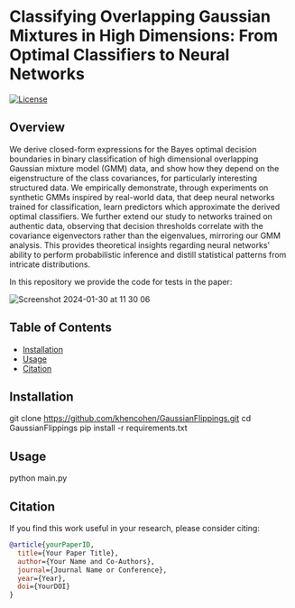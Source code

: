 # Classifying Overlapping Gaussian Mixtures in High Dimensions: From Optimal Classifiers to Neural Networks

[![License](https://img.shields.io/badge/license-MIT-blue.svg)](LICENSE)

## Overview

We derive closed-form expressions for the Bayes optimal decision boundaries in binary classification of high dimensional overlapping Gaussian mixture model (GMM) data, and show how they depend on the eigenstructure of the class covariances, for particularly interesting structured data.
We empirically demonstrate, through experiments on synthetic GMMs inspired by real-world data, that deep neural networks trained for classification, learn predictors which approximate the derived optimal classifiers. 
We further extend our study to networks trained on authentic data, observing that decision thresholds correlate with the covariance eigenvectors rather than the eigenvalues, mirroring our GMM analysis. This provides theoretical insights regarding neural networks' ability to perform probabilistic inference and distill statistical patterns from intricate distributions.

In this repository we provide the code for tests in the paper:

![Screenshot 2024-01-30 at 11 30 06](https://github.com/khencohen/GaussianFlippings/assets/52878011/7f59b9df-feb5-4983-9e28-cabda41e36aa)



## Table of Contents

- [Installation](#installation)
- [Usage](#usage)
- [Citation](#citation)


## Installation
git clone https://github.com/khencohen/GaussianFlippings.git
cd GaussianFlippings
pip install -r requirements.txt



## Usage
python main.py



## Citation

If you find this work useful in your research, please consider citing:

```bibtex
@article{yourPaperID,
  title={Your Paper Title},
  author={Your Name and Co-Authors},
  journal={Journal Name or Conference},
  year={Year},
  doi={YourDOI}
}
